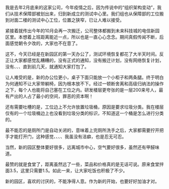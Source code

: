 ﻿---
Title: 公司搬家
Date:  2020-11-09 
Tags:
    - "办公环境"
    - '每日菜品'
categories: ["essay"]
---

我是去年2月底来的这家公司，今年疫情之后，因为传说中的“组织架构变动”，我们从技术保障部被划出来，归到新成立的测试中心里。我们组也从保障部的工位搬到对面二楼的测试中心工位，位置之狭窄，已让人难以接受。

紧接着就传出今年的10月会再一次搬迁，公司整体都搬到未来科技城的电信新园区里。本想着上班距离能近一点，所以也是一直心心念念。期间真假传闻不断，后面感觉朝令夕改的，大家也不在意了。

这不，今天已经是在新园区的第一天办公了，测试环境恢复都花了大半天时间。反正让大家都感觉乱糟糟的，没有正式的通知，没有搬迁计划，没有网络恢复计划，没有、、、直到前几天，就通知大家打包了。

让人难受的是，新的办公位更小，桌子下面只能放一个小柜子和两条腿。终于明白为何通知不让大家带躺椅，因为根本放不下。经过一顿断舍离和高级归纳法的操作之下，每个人也能将自己塞在工位之内。研发楼层更夸张的是一层200来号人，最有产出的人占了最小的空间，罪恶的资本啊！

还有需要吐槽的是，工位边上不允许放置垃圾桶，原因是要求垃圾分类。我在楼层仅有的一个垃圾桶边上也没看到垃圾分类的标识，不知道这一个桶是怎么进行分类的。

最不能忍的是厕所门是自动关闭的，意味着上完厕所洗手之后，大家都需要拧开把手才能打开门，这种感觉、、、、我虽没有洁癖，也是忍无可忍。


当然，新的园区整体要好很多，远离城市中心，空气要好很多，虽然还有甲醛味道。

最赞的就是食堂了，距离虽然远了一些，菜品和价格真的是无话可说。原来食堂拌面3.5，这里只需要1.5。如此一来，让大家吃饭也积极了不少。

新的园区，喜欢的讨厌的，不能净得人意。作为新的开始，也要好好加油才对。